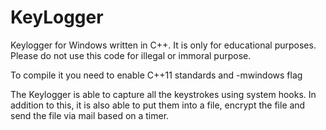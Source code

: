 # KeyLogger
Keylogger for Windows written in C++.
It is only for educational purposes. Please do not use this code for illegal or immoral purpose.

To compile it you need to enable C++11 standards and -mwindows flag

The Keylogger is able to capture all the keystrokes using system hooks. In addition to this, it is also able to put them into a 
file, encrypt the file and send the file via mail based on a timer.
